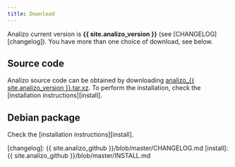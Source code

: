 ```yaml
---
title: Download
---
```


Analizo current version is <strong>{{ site.analizo_version }}</strong> (see [CHANGELOG][changelog]). You have more than one
choice of download, see below.

## Source code

Analizo source code can be obtained by downloading
<a href="http://analizo.org/download/analizo_{{ site.analizo_version }}.tar.xz">analizo_{{ site.analizo_version }}.tar.xz</a>.
To perform the installation, check the [installation instructions][install].

## Debian package

Check the [installation instructions][install].

[changelog]: {{ site.analizo_github }}/blob/master/CHANGELOG.md
[install]: {{ site.analizo_github }}/blob/master/INSTALL.md
